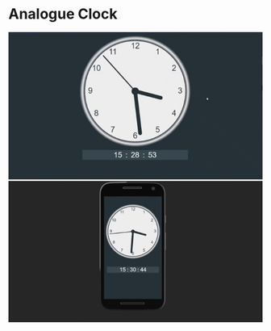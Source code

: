 # Analogue Clock

<p align=""center>
    <img src="img/AnalogueClock.gif"/>
    <img src="img/AnalogueClockMobile.gif"/>
</p>